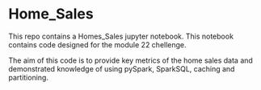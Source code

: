 # Home_Sales
This repo contains a Homes_Sales jupyter notebook. This notebook contains code designed for the module 22 chellenge.

The aim of this code is to provide key metrics of the home sales data and demonstrated knowledge of using pySpark, SparkSQL, caching and partitioning.
